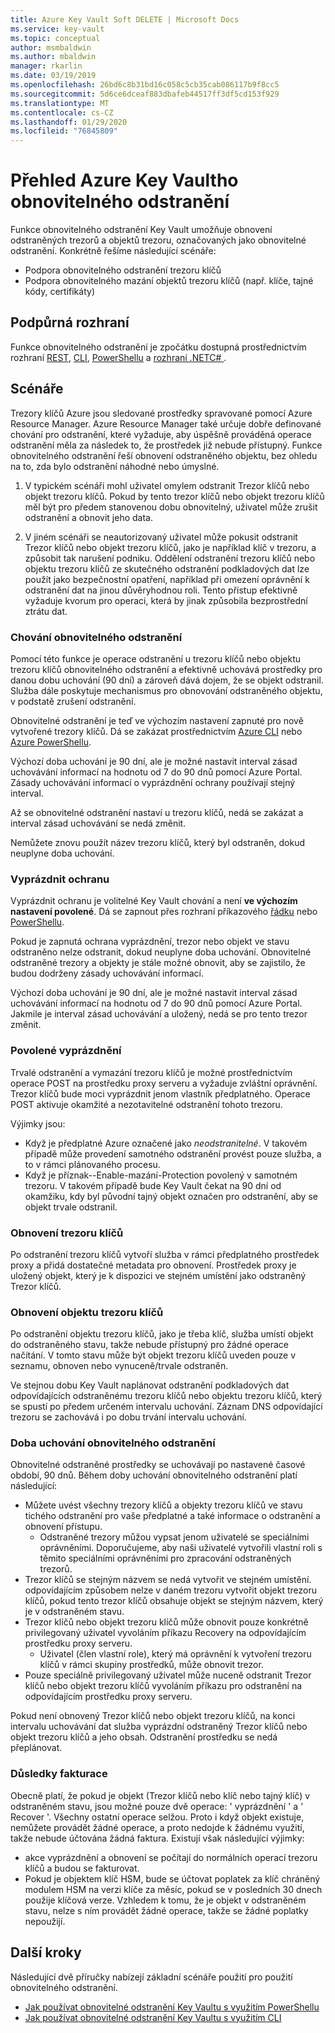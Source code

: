 ```yaml
---
title: Azure Key Vault Soft DELETE | Microsoft Docs
ms.service: key-vault
ms.topic: conceptual
author: msmbaldwin
ms.author: mbaldwin
manager: rkarlin
ms.date: 03/19/2019
ms.openlocfilehash: 26bd6c8b31bd16c058c5cb35cab086117b9f8cc5
ms.sourcegitcommit: 5d6ce6dceaf883dbafeb44517ff3df5cd153f929
ms.translationtype: MT
ms.contentlocale: cs-CZ
ms.lasthandoff: 01/29/2020
ms.locfileid: "76845809"
---
```

# <a name="azure-key-vault-soft-delete-overview"></a>Přehled Azure Key Vaultho obnovitelného odstranění

Funkce obnovitelného odstranění Key Vault umožňuje obnovení odstraněných trezorů a objektů trezoru, označovaných jako obnovitelné odstranění. Konkrétně řešíme následující scénáře:

- Podpora obnovitelného odstranění trezoru klíčů
- Podpora obnovitelného mazání objektů trezoru klíčů (např. klíče, tajné kódy, certifikáty)

## <a name="supporting-interfaces"></a>Podpůrná rozhraní

Funkce obnovitelného odstranění je zpočátku dostupná prostřednictvím rozhraní [REST](/rest/api/keyvault/), [CLI](key-vault-soft-delete-cli.md), [PowerShellu](key-vault-soft-delete-powershell.md) a [rozhraní .NETC# ](/dotnet/api/microsoft.azure.keyvault?view=azure-dotnet) .

## <a name="scenarios"></a>Scénáře

Trezory klíčů Azure jsou sledované prostředky spravované pomocí Azure Resource Manager. Azure Resource Manager také určuje dobře definované chování pro odstranění, které vyžaduje, aby úspěšně prováděná operace odstranění měla za následek to, že prostředek již nebude přístupný. Funkce obnovitelného odstranění řeší obnovení odstraněného objektu, bez ohledu na to, zda bylo odstranění náhodné nebo úmyslné.

1. V typickém scénáři mohl uživatel omylem odstranit Trezor klíčů nebo objekt trezoru klíčů. Pokud by tento trezor klíčů nebo objekt trezoru klíčů měl být pro předem stanovenou dobu obnovitelný, uživatel může zrušit odstranění a obnovit jeho data.

2. V jiném scénáři se neautorizovaný uživatel může pokusit odstranit Trezor klíčů nebo objekt trezoru klíčů, jako je například klíč v trezoru, a způsobit tak narušení podniku. Oddělení odstranění trezoru klíčů nebo objektu trezoru klíčů ze skutečného odstranění podkladových dat lze použít jako bezpečnostní opatření, například při omezení oprávnění k odstranění dat na jinou důvěryhodnou roli. Tento přístup efektivně vyžaduje kvorum pro operaci, která by jinak způsobila bezprostřední ztrátu dat.

### <a name="soft-delete-behavior"></a>Chování obnovitelného odstranění

Pomocí této funkce je operace odstranění u trezoru klíčů nebo objektu trezoru klíčů obnovitelného odstranění a efektivně uchovává prostředky pro danou dobu uchování (90 dní) a zároveň dává dojem, že se objekt odstranil. Služba dále poskytuje mechanismus pro obnovování odstraněného objektu, v podstatě zrušení odstranění. 

Obnovitelné odstranění je teď ve výchozím nastavení zapnuté pro nově vytvořené trezory klíčů. Dá se zakázat prostřednictvím [Azure CLI](key-vault-soft-delete-cli.md) nebo [Azure PowerShellu](key-vault-soft-delete-powershell.md).

Výchozí doba uchování je 90 dní, ale je možné nastavit interval zásad uchovávání informací na hodnotu od 7 do 90 dnů pomocí Azure Portal. Zásady uchovávání informací o vyprázdnění ochrany používají stejný interval. 

Až se obnovitelné odstranění nastaví u trezoru klíčů, nedá se zakázat a interval zásad uchovávání se nedá změnit. 

Nemůžete znovu použít název trezoru klíčů, který byl odstraněn, dokud neuplyne doba uchování. 

### <a name="purge-protection"></a>Vyprázdnit ochranu 

Vyprázdnit ochranu je volitelné Key Vault chování a není **ve výchozím nastavení povolené**. Dá se zapnout přes rozhraní příkazového [řádku](key-vault-soft-delete-cli.md#enabling-purge-protection) nebo [PowerShellu](key-vault-soft-delete-powershell.md#enabling-purge-protection).

Pokud je zapnutá ochrana vyprázdnění, trezor nebo objekt ve stavu odstraněno nelze odstranit, dokud neuplyne doba uchování. Obnovitelné odstraněné trezory a objekty je stále možné obnovit, aby se zajistilo, že budou dodrženy zásady uchovávání informací. 

Výchozí doba uchování je 90 dní, ale je možné nastavit interval zásad uchovávání informací na hodnotu od 7 do 90 dnů pomocí Azure Portal. Jakmile je interval zásad uchovávání a uložený, nedá se pro tento trezor změnit. 

### <a name="permitted-purge"></a>Povolené vyprázdnění

Trvalé odstranění a vymazání trezoru klíčů je možné prostřednictvím operace POST na prostředku proxy serveru a vyžaduje zvláštní oprávnění. Trezor klíčů bude moci vyprázdnit jenom vlastník předplatného. Operace POST aktivuje okamžité a nezotavitelné odstranění tohoto trezoru. 

Výjimky jsou:
- Když je předplatné Azure označené jako *neodstranitelné*. V takovém případě může provedení samotného odstranění provést pouze služba, a to v rámci plánovaného procesu. 
- Když je příznak--Enable-mazání-Protection povolený v samotném trezoru. V takovém případě bude Key Vault čekat na 90 dní od okamžiku, kdy byl původní tajný objekt označen pro odstranění, aby se objekt trvale odstranil.

### <a name="key-vault-recovery"></a>Obnovení trezoru klíčů

Po odstranění trezoru klíčů vytvoří služba v rámci předplatného prostředek proxy a přidá dostatečné metadata pro obnovení. Prostředek proxy je uložený objekt, který je k dispozici ve stejném umístění jako odstraněný Trezor klíčů. 

### <a name="key-vault-object-recovery"></a>Obnovení objektu trezoru klíčů

Po odstranění objektu trezoru klíčů, jako je třeba klíč, služba umístí objekt do odstraněného stavu, takže nebude přístupný pro žádné operace načítání. V tomto stavu může být objekt trezoru klíčů uveden pouze v seznamu, obnoven nebo vynuceně/trvale odstraněn. 

Ve stejnou dobu Key Vault naplánovat odstranění podkladových dat odpovídajících odstraněnému trezoru klíčů nebo objektu trezoru klíčů, který se spustí po předem určeném intervalu uchování. Záznam DNS odpovídající trezoru se zachovává i po dobu trvání intervalu uchování.

### <a name="soft-delete-retention-period"></a>Doba uchování obnovitelného odstranění

Obnovitelné odstraněné prostředky se uchovávají po nastavené časové období, 90 dnů. Během doby uchování obnovitelného odstranění platí následující:

- Můžete uvést všechny trezory klíčů a objekty trezoru klíčů ve stavu tichého odstranění pro vaše předplatné a také informace o odstranění a obnovení přístupu.
    - Odstraněné trezory můžou vypsat jenom uživatelé se speciálními oprávněními. Doporučujeme, aby naši uživatelé vytvořili vlastní roli s těmito speciálními oprávněními pro zpracování odstraněných trezorů.
- Trezor klíčů se stejným názvem se nedá vytvořit ve stejném umístění. odpovídajícím způsobem nelze v daném trezoru vytvořit objekt trezoru klíčů, pokud tento trezor klíčů obsahuje objekt se stejným názvem, který je v odstraněném stavu. 
- Trezor klíčů nebo objekt trezoru klíčů může obnovit pouze konkrétně privilegovaný uživatel vyvoláním příkazu Recovery na odpovídajícím prostředku proxy serveru.
    - Uživatel (člen vlastní role), který má oprávnění k vytvoření trezoru klíčů v rámci skupiny prostředků, může obnovit trezor.
- Pouze speciálně privilegovaný uživatel může nuceně odstranit Trezor klíčů nebo objekt trezoru klíčů vyvoláním příkazu pro odstranění na odpovídajícím prostředku proxy serveru.

Pokud není obnovený Trezor klíčů nebo objekt trezoru klíčů, na konci intervalu uchovávání dat služba vyprázdní odstraněný Trezor klíčů nebo objekt trezoru klíčů a jeho obsah. Odstranění prostředku se nedá přeplánovat.

### <a name="billing-implications"></a>Důsledky fakturace

Obecně platí, že pokud je objekt (Trezor klíčů nebo klíč nebo tajný klíč) v odstraněném stavu, jsou možné pouze dvě operace: ' vyprázdnění ' a ' Recover '. Všechny ostatní operace selžou. Proto i když objekt existuje, nemůžete provádět žádné operace, a proto nedojde k žádnému využití, takže nebude účtována žádná faktura. Existují však následující výjimky:

- akce vyprázdnění a obnovení se počítají do normálních operací trezoru klíčů a budou se fakturovat.
- Pokud je objektem klíč HSM, bude se účtovat poplatek za klíč chráněný modulem HSM na verzi klíče za měsíc, pokud se v posledních 30 dnech použije klíčová verze. Vzhledem k tomu, že je objekt v odstraněném stavu, nelze s ním provádět žádné operace, takže se žádné poplatky nepoužijí.

## <a name="next-steps"></a>Další kroky

Následující dvě příručky nabízejí základní scénáře použití pro použití obnovitelného odstranění.

- [Jak používat obnovitelné odstranění Key Vaultu s využitím PowerShellu](key-vault-soft-delete-powershell.md) 
- [Jak používat obnovitelné odstranění Key Vaultu s využitím CLI](key-vault-soft-delete-cli.md)

